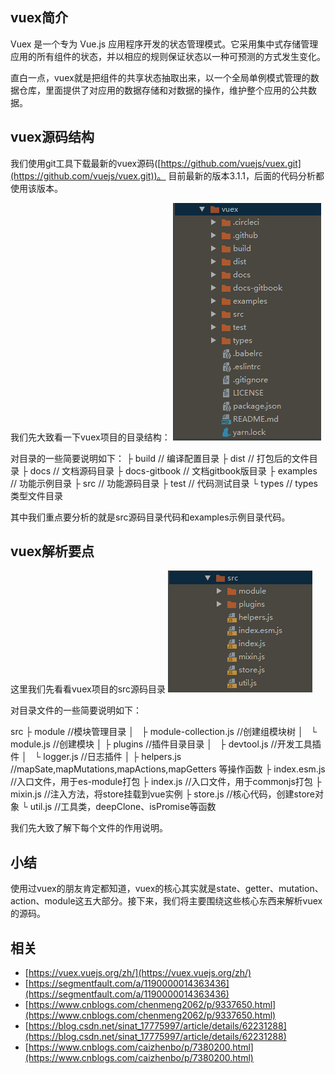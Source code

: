 ## vuex简介
Vuex 是一个专为 Vue.js 应用程序开发的状态管理模式。它采用集中式存储管理应用的所有组件的状态，并以相应的规则保证状态以一种可预测的方式发生变化。

直白一点，vuex就是把组件的共享状态抽取出来，以一个全局单例模式管理的数据仓库，里面提供了对应用的数据存储和对数据的操作，维护整个应用的公共数据。

## vuex源码结构
我们使用git工具下载最新的vuex源码([https://github.com/vuejs/vuex.git](https://github.com/vuejs/vuex.git))。 目前最新的版本3.1.1，后面的代码分析都使用该版本。

我们先大致看一下vuex项目的目录结构：
![vuex 项目目录结构](images/vuex-3-1.png)

对目录的一些简要说明如下：
├ build      // 编译配置目录
├ dist       // 打包后的文件目录
├ docs       // 文档源码目录
├ docs-gitbook  // 文档gitbook版目录
├ examples   // 功能示例目录
├ src        // 功能源码目录 
├ test       // 代码测试目录
└ types      // types类型文件目录 

其中我们重点要分析的就是src源码目录代码和examples示例目录代码。

## vuex解析要点
这里我们先看看vuex项目的src源码目录
![vuex 项目src源码目录结构](images/vuex-3-2.png)

对目录文件的一些简要说明如下：

src
├ module  //模块管理目录
│   ├ module-collection.js   //创建组模块树
│   └ module.js   //创建模块
│
├ plugins     //插件目录目录
│   ├ devtool.js    //开发工具插件
│   └ logger.js     //日志插件
│
├ helpers.js    //mapSate,mapMutations,mapActions,mapGetters 等操作函数
├ index.esm.js  //入口文件，用于es-module打包
├ index.js      //入口文件，用于commonjs打包
├ mixin.js      //注入方法，将store挂载到vue实例
├ store.js      //核心代码，创建store对象
└ util.js       //工具类，deepClone、isPromise等函数

我们先大致了解下每个文件的作用说明。

## 小结
使用过vuex的朋友肯定都知道，vuex的核心其实就是state、getter、mutation、action、module这五大部分。接下来，我们将主要围绕这些核心东西来解析vuex的源码。

## 相关
- [https://vuex.vuejs.org/zh/](https://vuex.vuejs.org/zh/)
- [https://segmentfault.com/a/1190000014363436](https://segmentfault.com/a/1190000014363436)
- [https://www.cnblogs.com/chenmeng2062/p/9337650.html](https://www.cnblogs.com/chenmeng2062/p/9337650.html)
- [https://blog.csdn.net/sinat_17775997/article/details/62231288](https://blog.csdn.net/sinat_17775997/article/details/62231288)
- [https://www.cnblogs.com/caizhenbo/p/7380200.html](https://www.cnblogs.com/caizhenbo/p/7380200.html)
